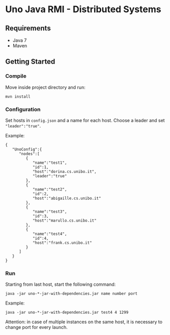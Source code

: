 Uno Java RMI - Distributed Systems
==================


## Requirements

- Java 7
- Maven


## Getting Started

### Compile

Move inside project directory and run:
```
mvn install
```

### Configuration

Set hosts in `config.json` and a name for each host.
Choose a leader and set `"leader":"true"`.

Example:

    {
       "UnoConfig":{
          "nodes":[
             {
                "name":"test1",
                "id":1,
                "host":"dorina.cs.unibo.it",
                "leader":"true"
             },
             {
                "name":"test2",
                "id":2,
                "host":"abigaille.cs.unibo.it"
             },
             {
                "name":"test3",
                "id":3,
                "host":"marullo.cs.unibo.it"
             },
             {
                "name":"test4",
                "id":4,
                "host":"frank.cs.unibo.it"
             }
          ]
       }
    }

### Run

Starting from last host, start the following command:

    java -jar uno-*-jar-with-dependencies.jar name number port

Example:

    java -jar uno-*-jar-with-dependencies.jar test4 4 1299

Attention: in case of multiple instances on the same host, it is necessary to change port for every launch.
